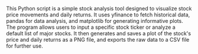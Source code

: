 This Python script is a simple stock analysis tool designed to visualize stock price movements and daily returns. It uses yfinance to fetch historical data, pandas for data analysis, and matplotlib for generating informative plots. The program allows users to input a specific stock ticker or analyze a default list of major stocks. It then generates and saves a plot of the stock's price and daily returns as a PNG file, and exports the raw data to a CSV file for further use.
